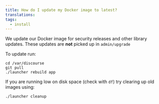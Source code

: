 ```yaml
---
title: How do I update my Docker image to latest?
translations:
tags:
  - install
---
```


We update our Docker image for security releases and other library updates. These updates are **not** picked up in `admin/upgrade`

To update run: 

```text
cd /var/discourse
git pull
./launcher rebuild app
```

If you are running low on disk space (check with `df`) try clearing up old images using:

```
./launcher cleanup
```